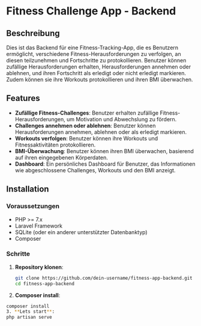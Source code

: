 # Fitness Challenge App - Backend

## Beschreibung
Dies ist das Backend für eine Fitness-Tracking-App, die es Benutzern ermöglicht, verschiedene Fitness-Herausforderungen zu verfolgen, an diesen teilzunehmen und Fortschritte zu protokollieren. Benutzer können zufällige Herausforderungen erhalten, Herausforderungen annehmen oder ablehnen, und ihren Fortschritt als erledigt oder nicht erledigt markieren. Zudem können sie ihre Workouts protokollieren und ihren BMI überwachen.

## Features
- **Zufällige Fitness-Challenges**: Benutzer erhalten zufällige Fitness-Herausforderungen, um Motivation und Abwechslung zu fördern.
- **Challenges annehmen oder ablehnen**: Benutzer können Herausforderungen annehmen, ablehnen oder als erledigt markieren.
- **Workouts verfolgen**: Benutzer können ihre Workouts und Fitnessaktivitäten protokollieren.
- **BMI-Überwachung**: Benutzer können ihren BMI überwachen, basierend auf ihren eingegebenen Körperdaten.
- **Dashboard**: Ein persönliches Dashboard für Benutzer, das Informationen wie abgeschlossene Challenges, Workouts und den BMI anzeigt.

## Installation

### Voraussetzungen
- PHP >= 7.x
- Laravel Framework
- SQLite (oder ein anderer unterstützter Datenbanktyp)
- Composer

### Schritte

1. **Repository klonen**:
   ```bash
   git clone https://github.com/dein-username/fitness-app-backend.git
   cd fitness-app-backend

2. **Composer install**:
```bash
composer install
3. **Lets start**:
php artisan serve


